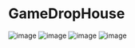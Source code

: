 # GameDropHouse
![image](https://github.com/whatthe1332/GameDropHouse/assets/96509558/cd60a767-4377-41a2-91f1-1bfa224787c8)
![image](https://github.com/whatthe1332/GameDropHouse/assets/96509558/cac824c2-5efd-4f05-81c0-16bdd3fcb6c7)
![image](https://github.com/whatthe1332/GameDropHouse/assets/96509558/e23ce9c4-f3fc-4da9-a433-be45c58e1a07)
![image](https://github.com/whatthe1332/GameDropHouse/assets/96509558/acab4098-0226-4529-8c8d-84bde49d980d)
